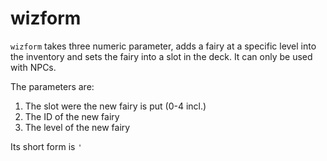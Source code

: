 # wizform

`wizform` takes three numeric parameter, adds a fairy at a specific level into the inventory and sets the fairy into a slot in the deck.
It can only be used with NPCs.

The parameters are:

1. The slot were the new fairy is put (0-4 incl.)
2. The ID of the new fairy
3. The level of the new fairy

Its short form is `'`
